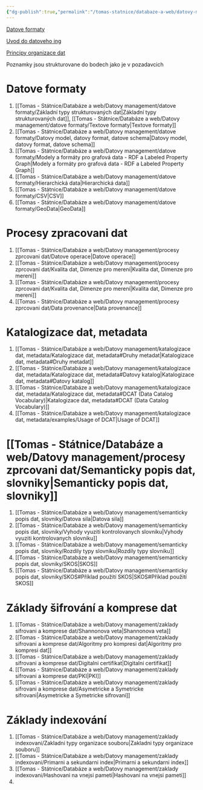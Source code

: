 ```yaml
---
{"dg-publish":true,"permalink":"/tomas-statnice/databaze-a-web/datovy-management/datovy-management-poznamky-a-materialy/","tags":["tomas","databaze_a_web","datovy_management"],"noteIcon":""}
---
```



[Datove formaty](https://jakub.xn--klmek-0sa.com/nprg036)

[Uvod do datoveho ing](https://www.ksi.mff.cuni.cz/teaching/ndbi046-web/)

[Principy organizace dat](https://www.ksi.mff.cuni.cz/~holubova/NDBI007/)

Poznamky jsou strukturovane do bodech jako je v pozadavcich
# Datove formaty
1. [[Tomas - Státnice/Databáze a web/Datovy management/datove formaty/Základní typy strukturovaných dat\|Základní typy strukturovaných dat]], [[Tomas - Státnice/Databáze a web/Datovy management/datove formaty/Textove formaty\|Textove formaty]]
2. [[Tomas - Státnice/Databáze a web/Datovy management/datove formaty/Datovy model, datovy format, datove schema\|Datovy model, datovy format, datove schema]]
3. [[Tomas - Státnice/Databáze a web/Datovy management/datove formaty/Modely a formáty pro grafová data - RDF a Labeled Property Graph\|Modely a formáty pro grafová data - RDF a Labeled Property Graph]]
4. [[Tomas - Státnice/Databáze a web/Datovy management/datove formaty/Hierarchická data\|Hierarchická data]]
5. [[Tomas - Státnice/Databáze a web/Datovy management/datove formaty/CSV\|CSV]]
6. [[Tomas - Státnice/Databáze a web/Datovy management/datove formaty/GeoData\|GeoData]]
# Procesy zpracovani dat
1. [[Tomas - Státnice/Databáze a web/Datovy management/procesy zprcovani dat/Datove operace\|Datove operace]]
2. [[Tomas - Státnice/Databáze a web/Datovy management/procesy zprcovani dat/Kvalita dat, Dimenze pro mereni\|Kvalita dat, Dimenze pro mereni]]
3. [[Tomas - Státnice/Databáze a web/Datovy management/procesy zprcovani dat/Kvalita dat, Dimenze pro mereni\|Kvalita dat, Dimenze pro mereni]]
4. [[Tomas - Státnice/Databáze a web/Datovy management/procesy zprcovani dat/Data provenance\|Data provenance]]
# Katalogizace dat, metadata
1. [[Tomas - Státnice/Databáze a web/Datovy management/katalogizace dat, metadata/Katalogizace dat, metadata#Druhy metadat\|Katalogizace dat, metadata#Druhy metadat]]
2. [[Tomas - Státnice/Databáze a web/Datovy management/katalogizace dat, metadata/Katalogizace dat, metadata#Datovy katalog\|Katalogizace dat, metadata#Datovy katalog]]
3. [[Tomas - Státnice/Databáze a web/Datovy management/katalogizace dat, metadata/Katalogizace dat, metadata#DCAT (Data Catalog Vocabulary)\|Katalogizace dat, metadata#DCAT (Data Catalog Vocabulary)]]
4. [[Tomas - Státnice/Databáze a web/Datovy management/katalogizace dat, metadata/examples/Usage of DCAT\|Usage of DCAT]]
# [[Tomas - Státnice/Databáze a web/Datovy management/procesy zprcovani dat/Semanticky popis dat, slovniky\|Semanticky popis dat, slovniky]]
1. [[Tomas - Státnice/Databáze a web/Datovy management/semanticky popis dat, slovniky/Datova sila\|Datova sila]]
2. [[Tomas - Státnice/Databáze a web/Datovy management/semanticky popis dat, slovniky/Vyhody vyuziti kontrolovanych slovniku\|Vyhody vyuziti kontrolovanych slovniku]]
3. [[Tomas - Státnice/Databáze a web/Datovy management/semanticky popis dat, slovniky/Rozdily typy slovniku\|Rozdily typy slovniku]]
4. [[Tomas - Státnice/Databáze a web/Datovy management/semanticky popis dat, slovniky/SKOS\|SKOS]]
5. [[Tomas - Státnice/Databáze a web/Datovy management/semanticky popis dat, slovniky/SKOS#Příklad použití SKOS\|SKOS#Příklad použití SKOS]]
# Základy šifrování a komprese dat 
1. [[Tomas - Státnice/Databáze a web/Datovy management/zaklady sifrovani a komprese dat/Shannonova veta\|Shannonova veta]]
2. [[Tomas - Státnice/Databáze a web/Datovy management/zaklady sifrovani a komprese dat/Algoritmy pro kompresi dat\|Algoritmy pro kompresi dat]]
3. [[Tomas - Státnice/Databáze a web/Datovy management/zaklady sifrovani a komprese dat/Digitalni certifikat\|Digitalni certifikat]]
4. [[Tomas - Státnice/Databáze a web/Datovy management/zaklady sifrovani a komprese dat/PKI\|PKI]]
5. [[Tomas - Státnice/Databáze a web/Datovy management/zaklady sifrovani a komprese dat/Asymetricke a Symetricke sifrovani\|Asymetricke a Symetricke sifrovani]]
# Základy indexování
1. [[Tomas - Státnice/Databáze a web/Datovy management/zaklady indexovani/Zakladni typy organizace souboru\|Zakladni typy organizace souboru]]
2. [[Tomas - Státnice/Databáze a web/Datovy management/zaklady indexovani/Primarni a sekundarni index\|Primarni a sekundarni index]]
3. [[Tomas - Státnice/Databáze a web/Datovy management/zaklady indexovani/Hashovani na vnejsi pameti\|Hashovani na vnejsi pameti]]
4. 